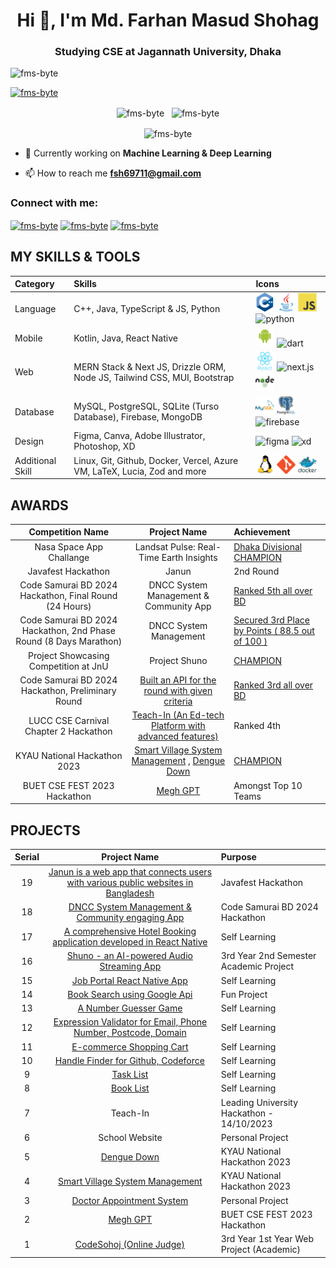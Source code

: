 <h1 align="center">Hi 👋, I'm Md. Farhan Masud Shohag</h1>
<h3 align="center">Studying CSE at Jagannath University, Dhaka</h3>

<p align="left"> <img src="https://komarev.com/ghpvc/?username=fms-byte&label=Profile%20views&color=0e75b6&style=flat" alt="fms-byte" /> </p>

<p align="left"> <a href="https://github.com/ryo-ma/github-profile-trophy"><img src="https://github-profile-trophy.vercel.app/?username=fms-byte" alt="fms-byte" /></a> </p>

<p align="center"><img align="center" src="https://github-readme-stats.vercel.app/api/top-langs?username=fms-byte&show_icons=true&locale=en&layout=compact" alt="fms-byte" /> &nbsp
<img align="center" src="https://github-readme-stats.vercel.app/api?username=fms-byte&show_icons=true&locale=en" alt="fms-byte" /></p> 
<p align="center"><img align="center" src="https://github-readme-streak-stats.herokuapp.com/?user=fms-byte&" alt="fms-byte" /></p>


- 🔭 Currently working on **Machine Learning & Deep Learning**

- 📫 How to reach me **fsh69711@gmail.com**

<h3 align="left">Connect with me:</h3>
<p align="left">
<a href="https://twitter.com/farhancsejnu" target="blank"><img align="center" src="https://raw.githubusercontent.com/rahuldkjain/github-profile-readme-generator/master/src/images/icons/Social/twitter.svg" alt="fms-byte" height="30" width="40" /></a>
<a href="https://facebook.com/farhan.shohag0" target="blank"><img align="center" src="https://raw.githubusercontent.com/rahuldkjain/github-profile-readme-generator/master/src/images/icons/Social/facebook.svg" alt="fms-byte" height="30" width="40" /></a>
<a href="https://www.instagram.com/farhan.404.not_found" target="blank"><img align="center" src="https://raw.githubusercontent.com/rahuldkjain/github-profile-readme-generator/master/src/images/icons/Social/instagram.svg" alt="fms-byte" height="30" width="40" /></a>
</p>

## MY SKILLS & TOOLS

| Category         | Skills                                                                                                                          | Icons                                                                                                                                                                                                                                                                                                                                                                                                                                                                                                                                                        |
| :--------------- | :------------------------------------------------------------------------------------------------------------------------------ | :----------------------------------------------------------------------------------------------------------------------------------------------------------------------------------------------------------------------------------------------------------------------------------------------------------------------------------------------------------------------------------------------------------------------------------------------------------------------------------------------------------------------------------------------------------- |
| Language         | C++, Java, TypeScript & JS, Python                                                                                              | <img src="https://raw.githubusercontent.com/devicons/devicon/master/icons/cplusplus/cplusplus-original.svg" alt="cplusplus" width="30" height="30"/> <img src="https://raw.githubusercontent.com/devicons/devicon/master/icons/java/java-original.svg" alt="java" width="30" height="30"/> <img src="https://raw.githubusercontent.com/devicons/devicon/master/icons/javascript/javascript-original.svg" alt="javascript" width="30" height="30"/> <img src="https://www.python.org/static/opengraph-icon-200x200.png" alt="python" width="30" height="30"/> |
| Mobile           | Kotlin, Java, React Native                                   | <img src="https://raw.githubusercontent.com/devicons/devicon/master/icons/android/android-original-wordmark.svg" alt="android" width="30" height="30"/> <img src="https://www.vectorlogo.zone/logos/dartlang/dartlang-icon.svg" alt="dart" width="30" height="30"/>                                                                                                                                                                         |
| Web              | MERN Stack & Next JS, Drizzle ORM, Node JS, Tailwind CSS, MUI, Bootstrap                                                               | <img src="https://raw.githubusercontent.com/devicons/devicon/master/icons/react/react-original-wordmark.svg" alt="react" width="30" height="30"/> <img src="https://www.svgrepo.com/show/354113/nextjs-icon.svg" alt="next.js" width="30" height="30"/> <img src="https://raw.githubusercontent.com/devicons/devicon/master/icons/nodejs/nodejs-original-wordmark.svg" alt="nodejs" width="30" height="30"/>                                                                                                                                        |
| Database         | MySQL, PostgreSQL, SQLite (Turso Database), Firebase, MongoDB                                                                                   | <img src="https://raw.githubusercontent.com/devicons/devicon/master/icons/mysql/mysql-original-wordmark.svg" alt="mysql" width="30" height="30"/> <img src="https://raw.githubusercontent.com/devicons/devicon/master/icons/postgresql/postgresql-original-wordmark.svg" alt="postgresql" width="30" height="30"/> <img src="https://www.vectorlogo.zone/logos/firebase/firebase-icon.svg" alt="firebase" width="30" height="30"/>                                                                                                                           |
| Design           | Figma, Canva, Adobe Illustrator, Photoshop, XD                                                                        | <img src="https://www.vectorlogo.zone/logos/figma/figma-icon.svg" alt="figma" width="30" height="30"/> <img src="https://cdn.worldvectorlogo.com/logos/adobe-xd.svg" alt="xd" width="30" height="30"/>                                                                                                                                                                                                                                                                                                                                                       |
| Additional Skill | Linux, Git, Github, Docker, Vercel, Azure VM, LaTeX, Lucia, Zod and more | <img src="https://raw.githubusercontent.com/devicons/devicon/master/icons/linux/linux-original.svg" alt="linux" width="30" height="30"/> <img src="https://raw.githubusercontent.com/devicons/devicon/master/icons/git/git-original.svg" alt="git" width="30" height="30"/> <img src="https://raw.githubusercontent.com/devicons/devicon/master/icons/docker/docker-original-wordmark.svg" alt="docker" width="30" height="30"/>                                                                                                                             |


## AWARDS

|                       Competition Name                        |         Project Name          | Achievement                                                                               |
| :-----------------------------------------------------------: | :---------------------------: | :---------------------------------------------------------------------------------------- |
|                    Nasa Space App Challange                   |Landsat Pulse: Real-Time Earth Insights| <a href="https://www.linkedin.com/feed/update/urn:li:activity:7248666711212613632/" target="blank">Dhaka Divisional CHAMPION</a>                                                             |
|                    Javafest Hackathon                   |Janun| 2nd Round                                                              |
|                    Code Samurai BD 2024 Hackathon, Final Round (24 Hours)                   |DNCC System Management & Community App| <a href="https://www.linkedin.com/feed/update/urn:li:activity:7195492858739531776/" target="blank">Ranked 5th all over BD</a>                                                              |
|                    Code Samurai BD 2024 Hackathon, 2nd Phase Round (8 Days Marathon)                   |DNCC System Management| <a href="https://www.linkedin.com/feed/update/urn:li:activity:7189321460769779712/">Secured 3rd Place by Points ( 88.5 out of 100 )</a>                                                              |
|                    Project Showcasing Competition at JnU                    |Project Shuno| <a href="https://www.linkedin.com/feed/update/urn:li:activity:7171167085648097281/">CHAMPION</a>                                                              |
|                    Code Samurai BD 2024 Hackathon, Preliminary Round                    |<a href="https://github.com/JHM69/Code-Samurai-Mock">Built an API for the round with given criteria</a>| <a href="https://www.linkedin.com/feed/update/urn:li:activity:7164615511916445696/">Ranked 3rd all over BD</a>                                                              |
|                    LUCC CSE Carnival Chapter 2 Hackathon                    |<a href="https://github.com/JHM69/teach-in">Teach-In (An Ed-tech Platform with advanced features)</a>| Ranked 4th                                                              |
|                    KYAU National Hackathon 2023                    |<a href="https://github.com/fms-byte/smart-enayetpur">Smart Village System Management</a> , <a href="https://github.com/fms-byte/dengue-down">Dengue Down</a>| [CHAMPION][kyau]                                                                 |
|                    BUET CSE FEST 2023 Hackathon                    |<a href="https://github.com/fms-byte/MeghGPT">Megh GPT</a>| Amongst Top 10 Teams                                                                 |

## PROJECTS

|                       Serial                        |         Project Name          |                                        Purpose                                    |
| :-----------------------------------------------------------: | :---------------------------: | :---------------------------------------------------------------------------------------- |
|                    19                    |<a href="https://github.com/fms-byte/javafest-quantum-guys">Janun is a web app that connects users with various public websites in Bangladesh</a>| Javafest Hackathon                                                                 
|                    18                    |<a href="https://github.com/JHM69/CS24-p2-quantum_guys">DNCC System Management & Community engaging App</a>| Code Samurai BD 2024 Hackathon                                                                 |
|                    17                    |<a href="https://github.com/fms-byte/booking-app">A comprehensive Hotel Booking application developed in React Native</a>| Self Learning                                                                 |
|                    16                    |<a href="https://github.com/fms-byte/Shuno-App">Shuno - an AI-powered Audio Streaming App</a>| 3rd Year 2nd Semester Academic Project                                                                 |
|                    15                    |<a href="https://github.com/fms-byte/JobPortal">Job Portal React Native App</a>| Self Learning                                                                 |
|                    14                    |<a href="https://github.com/fms-byte/book-search">Book Search using Google Api</a>| Fun Project                                                                 |
|                    13                    |<a href="https://github.com/fms-byte/JS-Assignment/tree/main/numberGuesser">A Number Guesser Game</a>| Self Learning                                                                 |
|                    12                    |<a href="https://github.com/fms-byte/JS-Assignment/tree/main/expressionValidation">Expression Validator for Email, Phone Number, Postcode, Domain</a>| Self Learning                                                                 |
|                    11                    |<a href="https://github.com/fms-byte/JS-Assignment/tree/main/shoppingCart">E-commerce Shopping Cart</a>| Self Learning                                                                 |
|                    10                    |<a href="https://github.com/fms-byte/handle-finder">Handle Finder for Github, Codeforce</a>| Self Learning                                                                 |
|                    9                    |<a href="https://github.com/fms-byte/MERN/tree/main/JavaScript/Task%20List">Task List</a>| Self Learning                                                                 |
|                    8                    |<a href="https://github.com/fms-byte/MERN/tree/main/JavaScript/Book%20List">Book List</a>| Self Learning                                                                 |
|                    7                    |Teach-In| Leading University Hackathon - 14/10/2023                                                                 |
|                    6                    |School Website| Personal Project                                                                 |
|                    5                    |<a href="https://github.com/fms-byte/dengue-down">Dengue Down</a>| KYAU National Hackathon 2023                                                                 |
|                    4                    |<a href="https://github.com/fms-byte/smart-enayetpur">Smart Village System Management</a>| KYAU National Hackathon 2023                                                                 |
|                    3                    |<a href="https://github.com/fms-byte/Doctor_Appointment_System">Doctor Appointment System</a>| Personal Project                                                                 |
|                    2                    |<a href="https://github.com/fms-byte/MeghGPT">Megh GPT</a>| BUET CSE FEST 2023 Hackathon                                                                 |
|                    1                    |<a href="https://github.com/fms-byte/codesohoj">CodeSohoj (Online Judge)</a>| 3rd Year 1st Year Web Project (Academic)                                                                 |



[kyau]: https://www.linkedin.com/feed/update/urn:li:activity:7107403206653071360/
